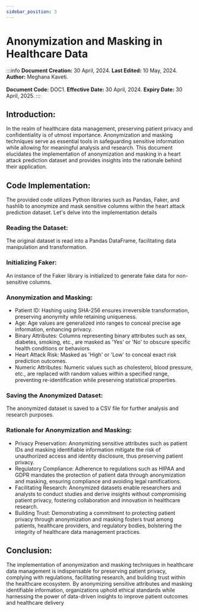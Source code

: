```yaml
---
sidebar_position: 3
---
```


# Anonymization and Masking in Healthcare Data

:::info
**Document Creation:** 30 April, 2024. **Last Edited:** 10 May, 2024. **Author:** Meghana Kaveti.
<br></br> **Document Code:** DOC1. **Effective Date:** 30 April, 2024. **Expiry Date:** 30 April, 2025.
:::

## Introduction:

In the realm of healthcare data management, preserving patient privacy and confidentiality is
of utmost importance. Anonymization and masking techniques serve as essential tools in
safeguarding sensitive information while allowing for meaningful analysis and research. This
document elucidates the implementation of anonymization and masking in a heart attack
prediction dataset and provides insights into the rationale behind their application.

## Code Implementation:

The provided code utilizes Python libraries such as Pandas, Faker, and hashlib to anonymize
and mask sensitive columns within the heart attack prediction dataset. Let's delve into the implementation details

### Reading the Dataset:

The original dataset is read into a Pandas DataFrame, facilitating data
manipulation and transformation.

### Initializing Faker:

An instance of the Faker library is initialized to generate fake data for non-sensitive columns.

### Anonymization and Masking:

- Patient ID: Hashing using SHA-256 ensures irreversible transformation, preserving
  anonymity while retaining uniqueness.
- Age: Age values are generalized into ranges to conceal precise age information, enhancing
  privacy.
- Binary Attributes: Columns representing binary attributes such as sex, diabetes, smoking,
  etc., are masked as 'Yes' or 'No' to obscure specific health conditions or behaviors.
- Heart Attack Risk: Masked as 'High' or 'Low' to conceal exact risk prediction outcomes.
- Numeric Attributes: Numeric values such as cholesterol, blood pressure, etc., are replaced
  with random values within a specified range, preventing re-identification while preserving
  statistical properties.

### Saving the Anonymized Dataset:

The anonymized dataset is saved to a CSV file for further analysis and research purposes.

### Rationale for Anonymization and Masking:

- Privacy Preservation: Anonymizing sensitive attributes such as patient IDs and masking
  identifiable information mitigate the risk of unauthorized access and identity disclosure, thus
  preserving patient privacy.
- Regulatory Compliance: Adherence to regulations such as HIPAA and GDPR mandates the
  protection of patient data through anonymization and masking, ensuring compliance and
  avoiding legal ramifications.
- Facilitating Research: Anonymized datasets enable researchers and analysts to conduct
  studies and derive insights without compromising patient privacy, fostering collaboration and
  innovation in healthcare research.
- Building Trust: Demonstrating a commitment to protecting patient privacy through
  anonymization and masking fosters trust among patients, healthcare providers, and regulatory
  bodies, bolstering the integrity of healthcare data management practices.

## Conclusion:

The implementation of anonymization and masking techniques in healthcare data
management is indispensable for preserving patient privacy, complying with regulations,
facilitating research, and building trust within the healthcare ecosystem. By anonymizing
sensitive attributes and masking identifiable information, organizations uphold ethical
standards while harnessing the power of data-driven insights to improve patient outcomes and
healthcare delivery
